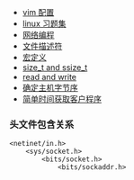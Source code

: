 * [vim 配置](./c.md)
* [linux 习题集](./d.md)
* [网络编程](./e.md)
* [文件描述符](./f.md)
* [宏定义](./g.md)
* [size_t and ssize_t](./h.md)
* [read and write](./i.md)
* [确定主机字节序](./code/test1.c)
* [简单时间获取客户程序](./code/getTime_tcp_client.c)
### 头文件包含关系
```
<netinet/in.h>
    <sys/socket.h>
        <bits/socket.h>
            <bits/sockaddr.h>
```